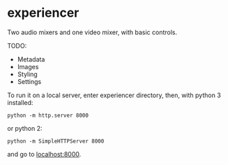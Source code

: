# experiencer

Two audio mixers and one video mixer, with basic controls.

TODO:
* Metadata
* Images
* Styling
* Settings

To run it on a local server, enter experiencer directory, then, with python 3 installed:

```
python -m http.server 8000
```

or python 2:

```
python -m SimpleHTTPServer 8000
```

and go to [localhost:8000](http://localhost:8000).
